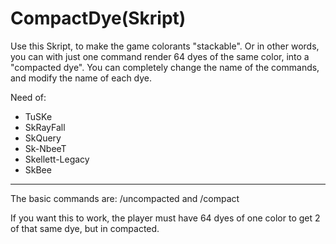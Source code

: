 # CompactDye(Skript)

Use this Skript, to make the game colorants "stackable". Or in other words, you can with just one command render 64 dyes of the same color, into a "compacted dye".
You can completely change the name of the commands, and modify the name of each dye.

 Need of:
 - TuSKe
 - SkRayFall
 - SkQuery
 - Sk-NbeeT
 - Skellett-Legacy
 - SkBee
 ------------
The basic commands are:
/uncompacted <color>
and
/compact <color>

If you want this to work, the player must have 64 dyes of one color to get 2 of that same dye, but in compacted.

